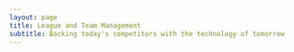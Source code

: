 ```yaml
---
layout: page
title: League and Team Management
subtitle: Backing today's competitors with the technology of tomorrow
---
```

